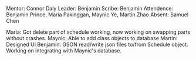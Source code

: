 Mentor: Connor Daly
Leader: Benjamin
Scribe: Benjamin
Attendence: Benjamin Prince, Maria Pakinggan, Maynic Ye, Martin Zhao
Absent: Samuel Chen

Maria:
  Got delete part of schedule working, now working on swapping parts without crashes.
Maynic:
  Able to add class objects to database
Martin:
  Designed UI
Benjamin:
  GSON read/write json files to/from Schedule object. Working on integrating with Maynic's database.
